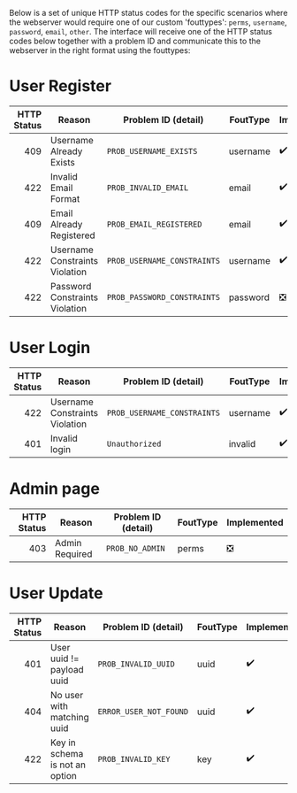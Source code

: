 Below is a set of unique HTTP status codes for the specific scenarios where the webserver would require one of our custom 'fouttypes': `perms`, `username`, `password`, `email`, `other`.
The interface will receive one of the HTTP status codes below together with a problem ID and communicate this to the webserver in the right format using the fouttypes:

# User Register

| HTTP Status | Reason                          | Problem ID (detail)          | FoutType | Implemented |
|------------:|---------------------------------|------------------------------|----------|-------------|
|         409 | Username Already Exists         | `PROB_USERNAME_EXISTS`       | username |     ✔️     |
|         422 | Invalid Email Format            | `PROB_INVALID_EMAIL`         | email    |     ✔️     |
|         409 | Email Already Registered        | `PROB_EMAIL_REGISTERED`      | email    |     ✔️     |
|         422 | Username Constraints Violation  | `PROB_USERNAME_CONSTRAINTS`  | username |     ✔️     |
|         422 | Password Constraints Violation  | `PROB_PASSWORD_CONSTRAINTS`  | password |     ❎     |

# User Login

| HTTP Status | Reason                          | Problem ID (detail)          | FoutType | Implemented |
|------------:|---------------------------------|------------------------------|----------|-------------|
|         422 | Username Constraints Violation  | `PROB_USERNAME_CONSTRAINTS`  | username |     ✔️     |
|         401 | Invalid login                   | `Unauthorized`               | invalid  |     ✔️     |

# Admin page

| HTTP Status | Reason                          | Problem ID (detail)          | FoutType | Implemented |
|------------:|---------------------------------|------------------------------|----------|-------------|
|         403 | Admin Required                  | `PROB_NO_ADMIN`              | perms    |     ❎     |

# User Update
| HTTP Status | Reason                          | Problem ID (detail)          | FoutType | Implemented |
|------------:|---------------------------------|------------------------------|----------|-------------|
|         401 | User uuid != payload uuid       | `PROB_INVALID_UUID`          | uuid     |     ✔️     |
|         404 | No user with matching uuid      | `ERROR_USER_NOT_FOUND`       | uuid     |     ✔️     |
|         422 | Key in schema is not an option  | `PROB_INVALID_KEY`           | key      |     ✔️     |

